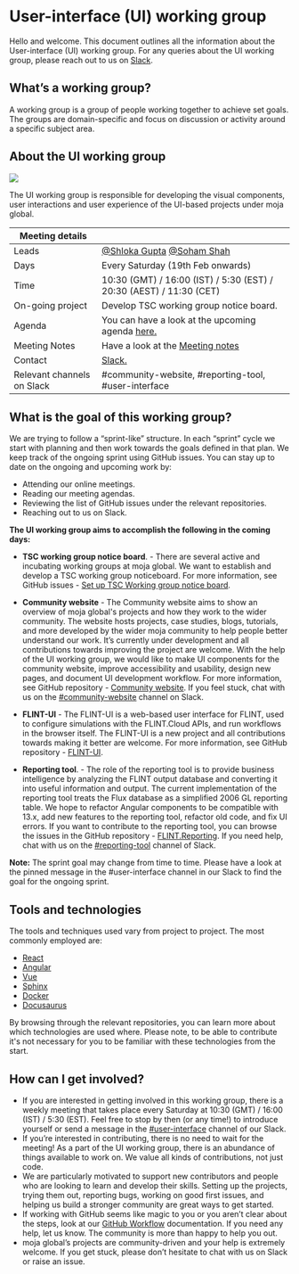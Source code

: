 # User-interface (UI) working group

Hello and welcome. This document outlines all the information about the User-interface (UI) working group. For any queries about the UI working group, please reach out to us on [Slack](https://join.slack.com/t/mojaglobal/shared_invite/zt-o6ta1ug0-rVLjAo460~d7JbZ~HpFFtw).

## What’s a working group?

A working group is a group of people working together to achieve set goals. The groups are domain-specific and focus on discussion or activity around a specific subject area.

## About the UI working group

<a href="#incubating"><img src="https://img.shields.io/static/v1?label=Status &message=Active &color=green" /></a>

The UI working group is responsible for developing the visual components, user interactions and user experience of the UI-based projects under moja global.

| Meeting details            |                                                                                                    |
| -------------------------- | -------------------------------------------------------------------------------------------------------------- |
| Leads                      | [@Shloka Gupta](https://github.com/chicken-biryani) [@Soham Shah](https://github.com/sohamsshah) |
| Days                       | Every Saturday (19th Feb onwards)                                                                                                 |
| Time                       | 10:30 (GMT) / 16:00  (IST) / 5:30 (EST) / 20:30 (AEST) / 11:30 (CET)                                               |
| On-going project           | Develop TSC working group notice board.                                                                        |
| Agenda                     | You can have a look at the upcoming agenda [here.](agenda.md)                                                  |
| Meeting Notes              | Have a look at the [Meeting notes](MeetingNotes.md)                                                 |
| Contact                    | [Slack.](https://join.slack.com/t/mojaglobal/shared_invite/zt-o6ta1ug0-rVLjAo460~d7JbZ~HpFFtw)                 |
| Relevant channels on Slack | #community-website, #reporting-tool, #user-interface                                                 |

## What is the goal of this working group?

We are trying to follow a “sprint-like” structure. In each “sprint” cycle we start with planning and then work towards the goals defined in that plan. We keep track of the ongoing sprint using GitHub issues. You can stay up to date on the ongoing and upcoming work by:

 - Attending our online meetings.
 - Reading our meeting agendas.
 - Reviewing the list of GitHub issues under the relevant repositories.
 - Reaching out to us on Slack.

**The UI working group aims to accomplish the following in the coming days:**

- **TSC working group notice board**. - There are several active and incubating working groups at moja global. We want to establish and develop a TSC working group noticeboard. For more information, see GitHub issues - [Set up TSC Working group notice board](https://github.com/moja-global/Google.Season.of.Documentation/issues/12).

- **Community website** - The Community website aims to show an overview of moja global's projects and how they work to the wider community. The website hosts projects, case studies, blogs, tutorials, and more developed by the wider moja community to help people better understand our work. It’s currently under development and all contributions towards improving the project are welcome. With the help of the UI working group, we would like to make UI components for the community website, improve accessibility and usability, design new pages, and document UI development workflow. For more information, see GitHub repository - [Community website](https://github.com/moja-global/community-website). If you feel stuck, chat with us on the [#community-website](https://app.slack.com/client/T1G1M5HPF/C022V91MY0M) channel on Slack.

- **FLINT-UI** - The FLINT-UI is a web-based user interface for FLINT, used to configure simulations with the FLINT.Cloud APIs, and run workflows in the browser itself. The FLINT-UI is a new project and all contributions towards making it better are welcome. For more information, see GitHub repository - [FLINT-UI](https://github.com/moja-global/FLINT-UI).

- **Reporting tool**. - The role of the reporting tool is to provide business intelligence by analyzing the FLINT output database and converting it into useful information and output. The current implementation of the reporting tool treats the Flux database as a simplified 2006 GL reporting table. We hope to refactor Angular components to be compatible with 13.x, add new features to the reporting tool, refactor old code, and fix UI errors. If you want to contribute to the reporting tool, you can browse the issues in the GitHub repository - [FLINT.Reporting](https://github.com/moja-global/FLINT.Reporting). If you need help, chat with us on the [#reporting-tool](https://app.slack.com/client/T1G1M5HPF/C016YNZ2ALX) channel of Slack.

**Note:** The sprint goal may change from time to time. Please have a look at the pinned message in the #user-interface channel in our Slack to find the goal for the ongoing sprint.

## Tools and technologies

The tools and techniques used vary from project to project. The most commonly employed are:

 - [React](https://reactjs.org/)
 - [Angular](https://angular.io/)
 - [Vue](https://vuejs.org/)
 - [Sphinx](https://www.sphinx-doc.org/en/master/)
 - [Docker](https://www.docker.com/)
 - [Docusaurus](https://docusaurus.io/)
 
 By browsing through the relevant repositories, you can learn more about which technologies are used where. Please note, to be able to contribute it's not necessary for you to be familiar with these technologies from the start.

## How can I get involved?

- If you are interested in getting involved in this working group, there is a weekly meeting that takes place every Saturday at 10:30 (GMT) / 16:00  (IST) / 5:30 (EST). Feel free to stop by then (or any time!) to introduce yourself or send a message in the [#user-interface](https://app.slack.com/client/T1G1M5HPF/C010Z37GL2U) channel of our Slack.
- If you’re interested in contributing, there is no need to wait for the meeting! As a part of the UI working group, there is an abundance of things available to work on. We value all kinds of contributions, not just code.
- We are particularly motivated to support new contributors and people who are looking to learn and develop their skills. Setting up the projects, trying them out, reporting bugs, working on good first issues, and helping us build a stronger community are great ways to get started.
- If working with GitHub seems like magic to you or you aren’t clear about the steps, look at our [GitHub Workflow](https://docs.moja.global/en/latest/DeveloperWorkflow/index.html) documentation. If you need any help, let us know. The community is more than happy to help you out.
- moja global’s projects are community-driven and your help is extremely welcome. If you get stuck, please don’t hesitate to chat with us on Slack or raise an issue.
